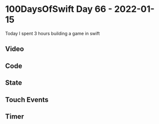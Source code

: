 # 100DaysOfSwift Day 66 - 2022-01-15

Today I spent 3 hours building a game in swift

## Video

## Code

## State

## Touch Events

## Timer
